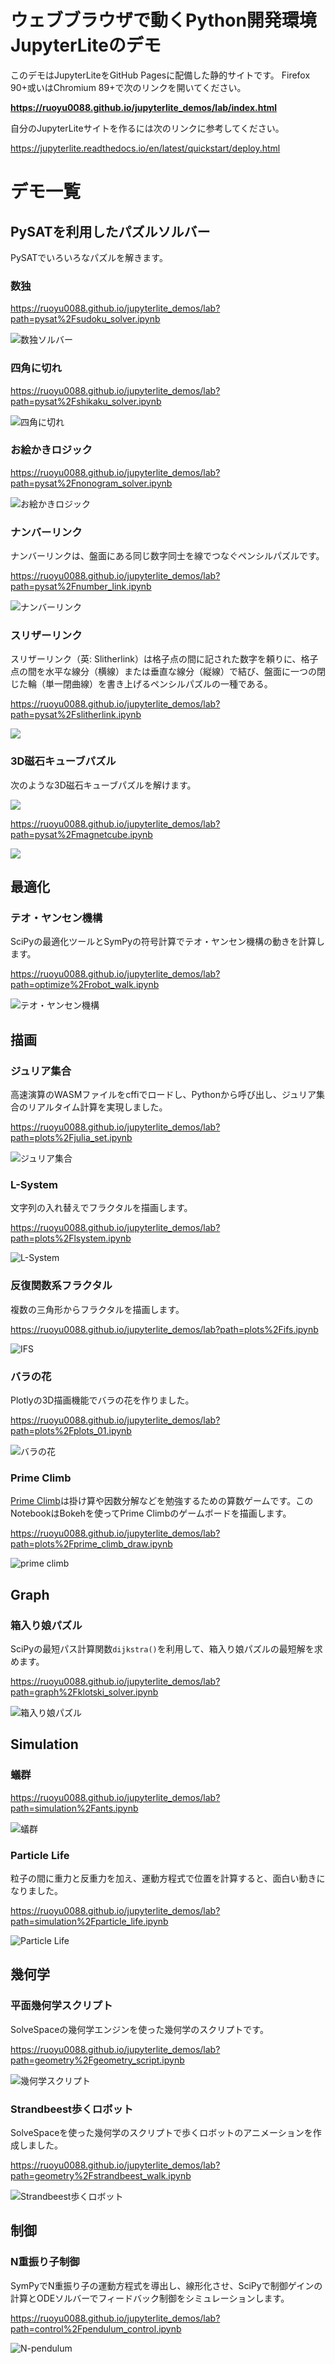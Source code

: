# ウェブブラウザで動くPython開発環境JupyterLiteのデモ

このデモはJupyterLiteをGitHub Pagesに配備した静的サイトです。 Firefox 90+或いはChromium 89+で次のリンクを開いてください。

**https://ruoyu0088.github.io/jupyterlite_demos/lab/index.html**

自分のJupyterLiteサイトを作るには次のリンクに参考してください。

https://jupyterlite.readthedocs.io/en/latest/quickstart/deploy.html

# デモ一覧

## PySATを利用したパズルソルバー

PySATでいろいろなパズルを解きます。

### 数独

https://ruoyu0088.github.io/jupyterlite_demos/lab?path=pysat%2Fsudoku_solver.ipynb

![数独ソルバー](images/sudoku.png)

### 四角に切れ

https://ruoyu0088.github.io/jupyterlite_demos/lab?path=pysat%2Fshikaku_solver.ipynb

![四角に切れ](images/shikaku.png)

### お絵かきロジック

https://ruoyu0088.github.io/jupyterlite_demos/lab?path=pysat%2Fnonogram_solver.ipynb

![お絵かきロジック](images/nonogram.png)

### ナンバーリンク

ナンバーリンクは、盤面にある同じ数字同士を線でつなぐペンシルパズルです。

https://ruoyu0088.github.io/jupyterlite_demos/lab?path=pysat%2Fnumber_link.ipynb

![ナンバーリンク](images/number_link.png)


### スリザーリンク

スリザーリンク（英: Slitherlink）は格子点の間に記された数字を頼りに、格子点の間を水平な線分（横線）または垂直な線分（縦線）で結び、盤面に一つの閉じた輪（単一閉曲線）を書き上げるペンシルパズルの一種である。

https://ruoyu0088.github.io/jupyterlite_demos/lab?path=pysat%2Fslitherlink.ipynb

![](images/slitherLink.png)

### 3D磁石キューブパズル

次のような3D磁石キューブパズルを解けます。

![](images/magnetcube.jpg)

https://ruoyu0088.github.io/jupyterlite_demos/lab?path=pysat%2Fmagnetcube.ipynb

![](images/magnetcube.png)

## 最適化

### テオ・ヤンセン機構

SciPyの最適化ツールとSymPyの符号計算でテオ・ヤンセン機構の動きを計算します。

https://ruoyu0088.github.io/jupyterlite_demos/lab?path=optimize%2Frobot_walk.ipynb

![テオ・ヤンセン機構](images/linkage.png)

## 描画

### ジュリア集合

高速演算のWASMファイルをcffiでロードし、Pythonから呼び出し、ジュリア集合のリアルタイム計算を実現しました。

https://ruoyu0088.github.io/jupyterlite_demos/lab?path=plots%2Fjulia_set.ipynb

![ジュリア集合](images/julia.gif)

### L-System

文字列の入れ替えでフラクタルを描画します。

https://ruoyu0088.github.io/jupyterlite_demos/lab?path=plots%2Flsystem.ipynb

![L-System](images/lsystem.png)

### 反復関数系フラクタル

複数の三角形からフラクタルを描画します。

https://ruoyu0088.github.io/jupyterlite_demos/lab?path=plots%2Fifs.ipynb

![IFS](images/ifs.png)

### バラの花

Plotlyの3D描画機能でバラの花を作りました。

https://ruoyu0088.github.io/jupyterlite_demos/lab?path=plots%2Fplots_01.ipynb

![バラの花](images/rose.png)

### Prime Climb

[Prime Climb](https://mathforlove.com/games/prime-climb/)は掛け算や因数分解などを勉強するための算数ゲームです。このNotebookはBokehを使ってPrime Climbのゲームボードを描画します。

https://ruoyu0088.github.io/jupyterlite_demos/lab?path=plots%2Fprime_climb_draw.ipynb

![prime climb](images/prime_climb.png)

## Graph

### 箱入り娘パズル

SciPyの最短パス計算関数`dijkstra()`を利用して、箱入り娘パズルの最短解を求めます。

https://ruoyu0088.github.io/jupyterlite_demos/lab?path=graph%2Fklotski_solver.ipynb

![箱入り娘パズル](images/klotski.png)

## Simulation

### 蟻群

https://ruoyu0088.github.io/jupyterlite_demos/lab?path=simulation%2Fants.ipynb

![蟻群](images/ants.gif)

### Particle Life

粒子の間に重力と反重力を加え、運動方程式で位置を計算すると、面白い動きになりました。

https://ruoyu0088.github.io/jupyterlite_demos/lab?path=simulation%2Fparticle_life.ipynb

![Particle Life](images/particle_life.gif)

## 幾何学

### 平面幾何学スクリプト

SolveSpaceの幾何学エンジンを使った幾何学のスクリプトです。

https://ruoyu0088.github.io/jupyterlite_demos/lab?path=geometry%2Fgeometry_script.ipynb

![幾何学スクリプト](images/geometry_script.png)

### Strandbeest歩くロボット

SolveSpaceを使った幾何学のスクリプトで歩くロボットのアニメーションを作成しました。

https://ruoyu0088.github.io/jupyterlite_demos/lab?path=geometry%2Fstrandbeest_walk.ipynb

![Strandbeest歩くロボット](images/strandbeest_walk.gif)

## 制御

### N重振り子制御

SymPyでN重振り子の運動方程式を導出し、線形化させ、SciPyで制御ゲインの計算とODEソルバーでフィードバック制御をシミュレーションします。

https://ruoyu0088.github.io/jupyterlite_demos/lab?path=control%2Fpendulum_control.ipynb

![N-pendulum](images/N-pendulum.gif)